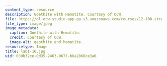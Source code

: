 ```yaml
---
content_type: resource
description: Goethite with Hematite. Courtesy of OCW.
file: https://ol-ocw-studio-app-qa.s3.amazonaws.com/courses/12-108-structure-of-earth-materials-fall-2004/030b32ce0d3524630673b8a2868ce3a6_lab1-16.jpg
file_type: image/jpeg
image_metadata:
  caption: Goethite with Hematite.
  credit: Courtesy of OCW.
  image-alt: geothite and hematite.
resourcetype: Image
title: lab1-16.jpg
uid: 030b32ce-0d35-2463-0673-b8a2868ce3a6
---
```

